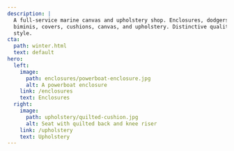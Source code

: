 ```yaml
---
description: |
  A full-service marine canvas and upholstery shop. Enclosures, dodgers,
  biminis, covers, cushions, canvas, and upholstery. Distinctive quality and
  style.
cta:
  path: winter.html
  text: default
hero:
  left:
    image:
      path: enclosures/powerboat-enclosure.jpg
      alt: A powerboat enclosure
    link: /enclosures
    text: Enclosures
  right:
    image:
      path: upholstery/quilted-cushion.jpg
      alt: Seat with quilted back and knee riser
    link: /upholstery
    text: Upholstery
---
```

